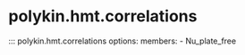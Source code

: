 # polykin.hmt.correlations

::: polykin.hmt.correlations
    options:
        members:
            - Nu_plate_free
